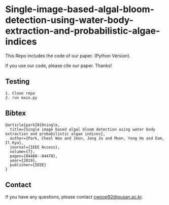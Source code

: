 # Single-image-based-algal-bloom-detection-using-water-body-extraction-and-probabilistic-algae-indices

This Repo includes the code of our paper. (Python Version).

If you use our code, please cite our paper. Thanks!

## Testing
```
1. Clone repo
2. run main.py
```

## Bibtex
```
@article{park2019single,
  title={Single image based algal bloom detection using water body extraction and probabilistic algae indices},
  author={Park, Cheol Woo and Jeon, Jong Ju and Moon, Yong Ho and Eom, Il Kyu},
  journal={IEEE Access},
  volume={7},
  pages={84468--84478},
  year={2019},
  publisher={IEEE}
}
```

## Contact
If you have any questions, please contact cwoop92@pusan.ac.kr.
